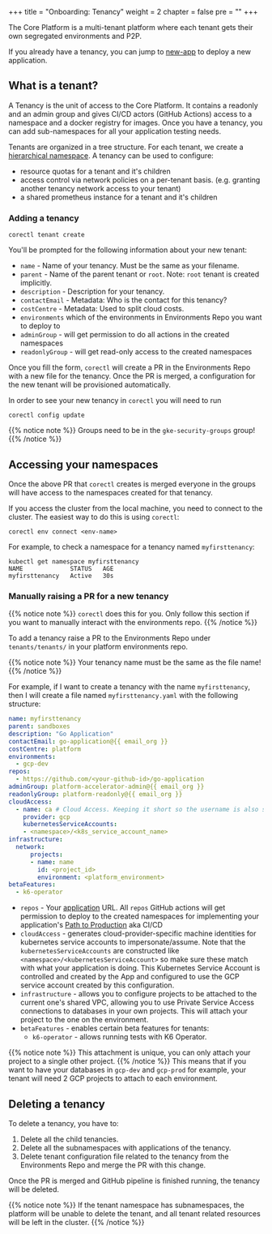 +++
title = "Onboarding: Tenancy"
weight = 2
chapter = false
pre = ""
+++

The Core Platform is a multi-tenant platform where each tenant gets their own segregated environments and P2P.

If you already have a tenancy, you can jump to [new-app](./new-app) to deploy a new application.

## What is a tenant?

A Tenancy is the unit of access to the Core Platform.
It contains a readonly and an admin group and gives CI/CD actors
(GitHub Actions) access to a namespace and a docker registry for images.
Once you have a tenancy, you can add sub-namespaces for all your application testing needs.

Tenants are organized in a tree structure.
For each tenant, we create a [hierarchical namespace](https://github.com/kubernetes-sigs/hierarchical-namespaces).
A tenancy can be used to configure:

- resource quotas for a tenant and it's children
- access control via network policies on a per-tenant basis. (e.g. granting another tenancy network access to your tenant)
- a shared prometheus instance for a tenant and it's children

### Adding a tenancy

```shell
corectl tenant create
```

You'll be prompted for the following information about your new tenant:

- `name` - Name of your tenancy. Must be the same as your filename.
- `parent` - Name of the parent tenant or `root`. Note: `root` tenant is created implicitly.
- `description` - Description for your tenancy.
- `contactEmail` - Metadata: Who is the contact for this tenancy?
- `costCentre` - Metadata: Used to split cloud costs.
- `environments` which of the environments in Environments Repo you want to deploy to
- `adminGroup` - will get permission to do all actions in the created namespaces
- `readonlyGroup` - will get read-only access to the created namespaces

Once you fill the form, `corectl` will create a PR in the Environments Repo with a new file for the tenancy.
Once the PR is merged, a configuration for the new tenant will be provisioned automatically.

In order to see your new tenancy in `corectl` you will need to run

```shell
corectl config update
```

{{% notice note %}}
Groups need to be in the `gke-security-groups` group!
{{% /notice %}}

## Accessing your namespaces

Once the above PR that `corectl` creates is merged everyone in the groups will have access to the namespaces created for that tenancy.

If you access the cluster from the local machine, you need to connect to the cluster.
The easiest way to do this is using `corectl`:

```shell
corectl env connect <env-name>
```

For example, to check a namespace for a tenancy named `myfirsttenancy`:

```shell
kubectl get namespace myfirsttenancy
NAME             STATUS   AGE
myfirsttenancy   Active   30s
```

### Manually raising a PR for a new tenancy

{{% notice note %}}
`corectl` does this for you. Only follow this section if you want to manually interact with the environments repo.
{{% /notice %}}

To add a tenancy raise a PR to the Environments Repo under `tenants/tenants/` in your platform environments repo.

{{% notice note %}}
Your tenancy name must be the same as the file name!
{{% /notice %}}

For example, if I want to create a tenancy with the name `myfirsttenancy`, then I will create a file named `myfirsttenancy.yaml` with the following structure:

```yaml
name: myfirsttenancy 
parent: sandboxes
description: "Go Application"
contactEmail: go-application@{{ email_org }}
costCentre: platform
environments:
  - gcp-dev
repos:
  - https://github.com/<your-github-id>/go-application
adminGroup: platform-accelerator-admin@{{ email_org }}
readonlyGroup: platform-readonly@{{ email_org }}
cloudAccess:
  - name: ca # Cloud Access. Keeping it short so the username is also short, biggest one will be ca-connected-app-functional which is 27 chars, for mysql 8.0 needs to be 32max. For 5.7 16 max
    provider: gcp
    kubernetesServiceAccounts:
    - <namespace>/<k8s_service_account_name>
infrastructure:
  network:
      projects:
      - name: name
        id: <project_id>
        environment: <platform_environment>
betaFeatures:
  - k6-operator
```

- `repos` - Your [application](./new-app) URL. All `repos` GitHub actions will get permission to deploy to the created namespaces for implementing your application's [Path to Production](../p2p) aka CI/CD
- `cloudAccess` - generates cloud-provider-specific machine identities for kubernetes service accounts to impersonate/assume. Note that the `kubernetesServiceAccounts` are constructed like `<namespace>/<kubernetesServiceAccount>` so make sure these match with what your application is doing. This Kubernetes Service Account is controlled and created by the App and configured to use the GCP service account created by this configuration.
- `infrastructure` - allows you to configure projects to be attached to the current one's shared VPC, allowing you to use Private Service Access connections to databases in your own projects. This will attach your project to the one on the environment.
- `betaFeatures` - enables certain beta features for tenants:
  - `k6-operator` - allows running tests with K6 Operator.

{{% notice note %}}
This attachment is unique, you can only attach your project to a single other project.
{{% /notice %}}
This means that if you want to have your databases in `gcp-dev` and `gcp-prod` for example, your tenant will need 2 GCP projects to attach to each environment.

## Deleting a tenancy

To delete a tenancy, you have to:

1. Delete all the child tenancies.
2. Delete all the subnamespaces with applications of the tenancy.
3. Delete tenant configuration file related to the tenancy from the Environments Repo and merge the PR with this change.

Once the PR is merged and GitHub pipeline is finished running, the tenancy will be deleted.

{{% notice note %}}
If the tenant namespace has subnamespaces,
the platform will be unable to delete the tenant, and all tenant related resources will be left in the cluster.
{{% /notice %}}
